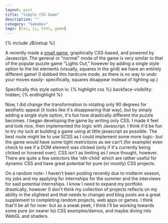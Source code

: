 ```yaml
---
layout: post
title: "Simple CSS Game"
description: ""
category: "GameDev"
tags: [css, js, html, game]
---
```

{% include JB/setup %}

A recently made a [small game](https://jasonjmcghee.github.io/LightsGame), graphically CSS-based, and powered by Javascript.
The general or "normal" mode of the game is very similar to that of the popular puzzle game "Lights Out," however by adding
a single style option to the list elements (visually, squares in the grid) we have an entirely different game! (I dubbed this
hardcore mode, as there is no way to undo your moves easily- specifically, squares disappear instead of lighting up.)

Specifically this style option is:
{% highlight css %}
  backface-visibility: hidden;
{% endhighlight %}

Now, I did change the transformation to rotating only 90 degrees for aesthetic appeal (it looks like it's disappearing that
way), but by simply adding a single style option, it's fun how drastically different the puzzle becomes. I began developing
the game by writing only CSS; I made it feel and look nice, then implemented the logic with Javascript. I think it'd be fun
to try my luck at building a game using at little javascript as possible. The best route might be to use SCSS as I could
implement some more logic- but the game would have some tight restrictions as we can't (for example) even check to see if
a DOM element was clicked (only if it's currently being clicked or hovered over). CSS isn't as limiting as I once thought,
however. There are quite a few selectors like 'nth-child' which are rather useful for dynamic CSS and have great potential
for pure (or mostly) CSS projects.

On a random note- I haven't been posting recently due to midterm season, my jobs and my applying for internships for the summer
and the interviews for said potential internships. I know I need to expand my portfolio drastically, however (I don't think my
collection of projects reflects on my ability in the slightest and that needs to change) and blog posts are a great supplement
to completing random projects, web apps or games. I think that'll be all for now- but as a sneak peek, I think I'll be working
towards some pure (or nearer to) CSS examples/demos, and maybe diving into WebGL and shaders.

